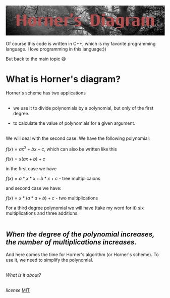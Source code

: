
![alt text](HornerDiagram.png)

Of course this code is written in C++, which is my favorite programming language. I love programming in this language:))

But back to the main topic :smiley:


**What is Horner's diagram?**
==
Horner's scheme has two applications<br><br>

- we use it to divide polynomials by a polynomial, but only of the first degree.

- to calculate the value of polynomials for a given argument.<br><br>


We will deal with the second case. We have the following polynomial:

$f(x) = ax^2 + bx + c$, which can also be written like this

$f(x) = x(ax + b) + c$

in the first case we have

$f(x) = a * x * x + b * x + c$  - tree multiplicaions

and second case we have:

$f(x) = x * (a * a + b) + c$ - two multiplications
 
For a third degree polynomial we will have (take my word 
for it) six multiplications and three additions.
<br>
<br>

***When the degree of the polynomial increases, the number of multiplications increases.***
--

And here comes the time for Horner's algorithm (or Horner's scheme). To use it, we need to simplify the polynomial.<br><br>

*What is it about?*<br><br>

*license* 
[MIT](https://choosealicense.com/licenses/mit/)
